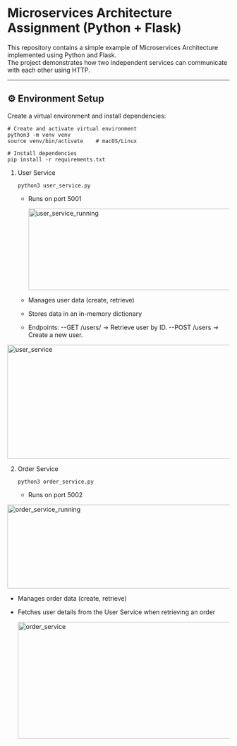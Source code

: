 # Microservices Architecture Assignment (Python + Flask)

This repository contains a simple example of Microservices Architecture implemented using Python and Flask.  
The project demonstrates how two independent services can communicate with each other using HTTP.



---

## ⚙️ Environment Setup

Create a virtual environment and install dependencies:

```
# Create and activate virtual environment
python3 -m venv venv
source venv/bin/activate    # macOS/Linux

# Install dependencies
pip install -r requirements.txt
```

1. User Service
   ```
   python3 user_service.py
   ```
   
   - Runs on port 5001
     
     <img width="989" height="185" alt="user_service_running" src="https://github.com/user-attachments/assets/f10666ad-7664-4eb8-bba7-7490dfd47687" />

   - Manages user data (create, retrieve)  
   - Stores data in an in-memory dictionary
   - Endpoints:
      --GET /users/<id> → Retrieve user by ID.
      --POST /users → Create a new user.


<img width="994" height="259" alt="user_service" src="https://github.com/user-attachments/assets/7947bc53-ea85-4a6b-a05d-00a35e624392" />

2. Order Service
   ```
   python3 order_service.py
   ```
   
   - Runs on port 5002
     
  <img width="993" height="190" alt="order_service_running" src="https://github.com/user-attachments/assets/8f0355cf-663a-4841-9083-7db49e6a3041" />
  
   - Manages order data (create, retrieve)  
   - Fetches user details from the User Service when retrieving an order
  
     <img width="989" height="265" alt="order_service" src="https://github.com/user-attachments/assets/c26fb25d-e016-416c-8df9-96a174ddd55d" />







